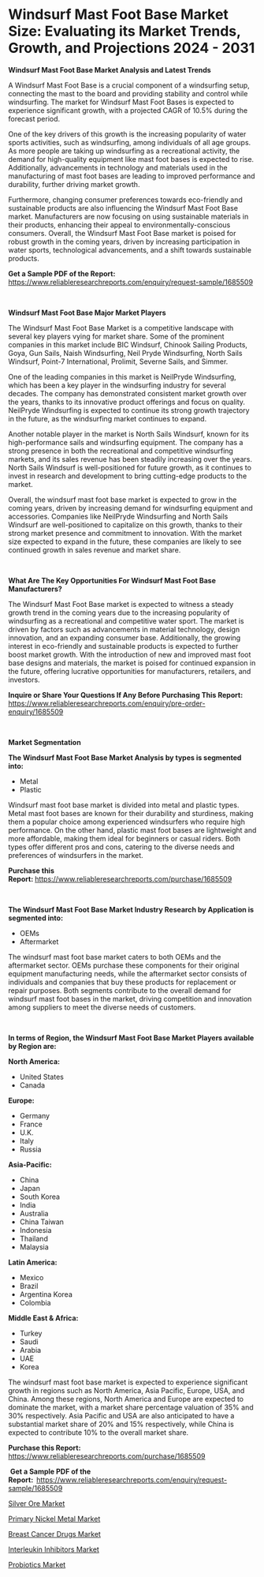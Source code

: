 <p><h1>Windsurf Mast Foot Base Market Size: Evaluating its Market Trends, Growth, and Projections 2024 - 2031</h1></p><p><strong>Windsurf Mast Foot Base Market Analysis and Latest Trends</strong></p>
<p><p>A Windsurf Mast Foot Base is a crucial component of a windsurfing setup, connecting the mast to the board and providing stability and control while windsurfing. The market for Windsurf Mast Foot Bases is expected to experience significant growth, with a projected CAGR of 10.5% during the forecast period. </p><p>One of the key drivers of this growth is the increasing popularity of water sports activities, such as windsurfing, among individuals of all age groups. As more people are taking up windsurfing as a recreational activity, the demand for high-quality equipment like mast foot bases is expected to rise. Additionally, advancements in technology and materials used in the manufacturing of mast foot bases are leading to improved performance and durability, further driving market growth.</p><p>Furthermore, changing consumer preferences towards eco-friendly and sustainable products are also influencing the Windsurf Mast Foot Base market. Manufacturers are now focusing on using sustainable materials in their products, enhancing their appeal to environmentally-conscious consumers. Overall, the Windsurf Mast Foot Base market is poised for robust growth in the coming years, driven by increasing participation in water sports, technological advancements, and a shift towards sustainable products.</p></p>
<p><strong>Get a Sample PDF of the Report:&nbsp;</strong> <a href="https://www.reliableresearchreports.com/enquiry/request-sample/1685509">https://www.reliableresearchreports.com/enquiry/request-sample/1685509</a></p>
<p>&nbsp;</p>
<p><strong>Windsurf Mast Foot Base Major Market Players</strong></p>
<p><p>The Windsurf Mast Foot Base Market is a competitive landscape with several key players vying for market share. Some of the prominent companies in this market include BIC Windsurf, Chinook Sailing Products, Goya, Gun Sails, Naish Windsurfing, Neil Pryde Windsurfing, North Sails Windsurf, Point-7 International, Prolimit, Severne Sails, and Simmer.</p><p>One of the leading companies in this market is NeilPryde Windsurfing, which has been a key player in the windsurfing industry for several decades. The company has demonstrated consistent market growth over the years, thanks to its innovative product offerings and focus on quality. NeilPryde Windsurfing is expected to continue its strong growth trajectory in the future, as the windsurfing market continues to expand.</p><p>Another notable player in the market is North Sails Windsurf, known for its high-performance sails and windsurfing equipment. The company has a strong presence in both the recreational and competitive windsurfing markets, and its sales revenue has been steadily increasing over the years. North Sails Windsurf is well-positioned for future growth, as it continues to invest in research and development to bring cutting-edge products to the market.</p><p>Overall, the windsurf mast foot base market is expected to grow in the coming years, driven by increasing demand for windsurfing equipment and accessories. Companies like NeilPryde Windsurfing and North Sails Windsurf are well-positioned to capitalize on this growth, thanks to their strong market presence and commitment to innovation. With the market size expected to expand in the future, these companies are likely to see continued growth in sales revenue and market share.</p></p>
<p>&nbsp;</p>
<p><strong>What Are The Key Opportunities For Windsurf Mast Foot Base Manufacturers?</strong></p>
<p><p>The Windsurf Mast Foot Base market is expected to witness a steady growth trend in the coming years due to the increasing popularity of windsurfing as a recreational and competitive water sport. The market is driven by factors such as advancements in material technology, design innovation, and an expanding consumer base. Additionally, the growing interest in eco-friendly and sustainable products is expected to further boost market growth. With the introduction of new and improved mast foot base designs and materials, the market is poised for continued expansion in the future, offering lucrative opportunities for manufacturers, retailers, and investors.</p></p>
<p><strong>Inquire or Share Your Questions If Any Before Purchasing This Report:</strong> <a href="https://www.reliableresearchreports.com/enquiry/pre-order-enquiry/1685509">https://www.reliableresearchreports.com/enquiry/pre-order-enquiry/1685509</a></p>
<p>&nbsp;</p>
<p><strong>Market Segmentation</strong></p>
<p><strong>The Windsurf Mast Foot Base Market Analysis by types is segmented into:</strong></p>
<p><ul><li>Metal</li><li>Plastic</li></ul></p>
<p><p>Windsurf mast foot base market is divided into metal and plastic types. Metal mast foot bases are known for their durability and sturdiness, making them a popular choice among experienced windsurfers who require high performance. On the other hand, plastic mast foot bases are lightweight and more affordable, making them ideal for beginners or casual riders. Both types offer different pros and cons, catering to the diverse needs and preferences of windsurfers in the market.</p></p>
<p><strong>Purchase this Report:&nbsp;</strong><a href="https://www.reliableresearchreports.com/purchase/1685509">https://www.reliableresearchreports.com/purchase/1685509</a></p>
<p>&nbsp;</p>
<p><strong>The Windsurf Mast Foot Base Market Industry Research by Application is segmented into:</strong></p>
<p><ul><li>OEMs</li><li>Aftermarket</li></ul></p>
<p><p>The windsurf mast foot base market caters to both OEMs and the aftermarket sector. OEMs purchase these components for their original equipment manufacturing needs, while the aftermarket sector consists of individuals and companies that buy these products for replacement or repair purposes. Both segments contribute to the overall demand for windsurf mast foot bases in the market, driving competition and innovation among suppliers to meet the diverse needs of customers.</p></p>
<p>&nbsp;</p>
<p><strong>In terms of Region, the Windsurf Mast Foot Base Market Players available by Region are:</strong></p>
<p>
    <p> <strong> North America: </strong>
        <ul>
            <li>United States</li>
            <li>Canada</li>
        </ul>
        </p> 
    <p> <strong> Europe: </strong>
        <ul>
            <li>Germany</li>
            <li>France</li>
            <li>U.K.</li>
            <li>Italy</li>
            <li>Russia</li>
        </ul>
        </p> 
    <p> <strong> Asia-Pacific: </strong>
        <ul>
            <li>China</li>
            <li>Japan</li>
            <li>South Korea</li>
            <li>India</li>
            <li>Australia</li>
            <li>China Taiwan</li>
            <li>Indonesia</li>
            <li>Thailand</li>
            <li>Malaysia</li>
        </ul>
        </p> 
    <p> <strong> Latin America: </strong>
        <ul>
            <li>Mexico</li>
            <li>Brazil</li>
            <li>Argentina Korea</li>
            <li>Colombia</li>
        </ul>
        </p> 
    <p> <strong> Middle East & Africa: </strong>
        <ul>
            <li>Turkey</li>
            <li>Saudi</li>
            <li>Arabia</li>
            <li>UAE</li>
            <li>Korea</li>
        </ul>
    </p>
    </p>
<p><p>The windsurf mast foot base market is expected to experience significant growth in regions such as North America, Asia Pacific, Europe, USA, and China. Among these regions, North America and Europe are expected to dominate the market, with a market share percentage valuation of 35% and 30% respectively. Asia Pacific and USA are also anticipated to have a substantial market share of 20% and 15% respectively, while China is expected to contribute 10% to the overall market share.</p></p>
<p><strong>Purchase this Report: </strong><a href="https://www.reliableresearchreports.com/purchase/1685509">https://www.reliableresearchreports.com/purchase/1685509</a></p>
<p>&nbsp;<strong>Get a Sample PDF of the Report:&nbsp;&nbsp;</strong><a href="https://www.reliableresearchreports.com/enquiry/request-sample/1685509">https://www.reliableresearchreports.com/enquiry/request-sample/1685509</a></p>
<p><strong></strong></p>
<p><p><a href="https://github.com/GroverBarry/Market-Research-Report-List-4/blob/main/silver-ore-market.md">Silver Ore Market</a></p><p><a href="https://github.com/kathiaseamanalvaradovlprc2h/Market-Research-Report-List-1/blob/main/primary-nickel-metal-market.md">Primary Nickel Metal Market</a></p><p><a href="https://medium.com/@hannahrivera83/breast-cancer-drugs-market-size-market-outlook-and-market-forecast-2024-to-2031-6bb0cf6f1a15">Breast Cancer Drugs Market</a></p><p><a href="https://medium.com/@jaremington56468/interleukin-inhibitors-market-insights-into-market-cagr-market-trends-and-growth-strategies-3bc85020075d">Interleukin Inhibitors Market</a></p><p><a href="https://medium.com/@jaremington56468/probiotics-market-report-reveals-the-latest-trends-and-growth-opportunities-of-this-market-0ce606d03c5d">Probiotics Market</a></p></p>